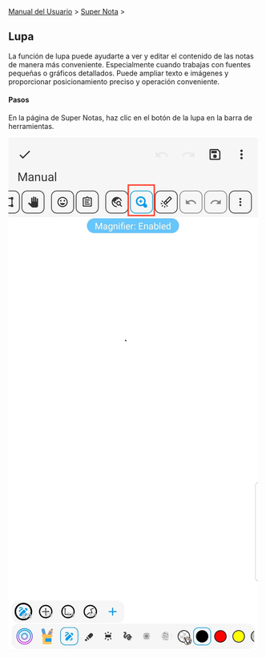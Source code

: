 [Manual del Usuario](/dragonnest/drawnote/manual/es) > [Super Nota](/dragonnest/drawnote/manual/es/super_note) >

Lupa
---
La función de lupa puede ayudarte a ver y editar el contenido de las notas de manera más conveniente. Especialmente cuando trabajas con fuentes pequeñas o gráficos detallados. Puede ampliar texto e imágenes y proporcionar posicionamiento preciso y operación conveniente.
#### Pasos

En la página de Super Notas, haz clic en el botón de la lupa en la barra de herramientas.

![](imgs/magnifier.png)